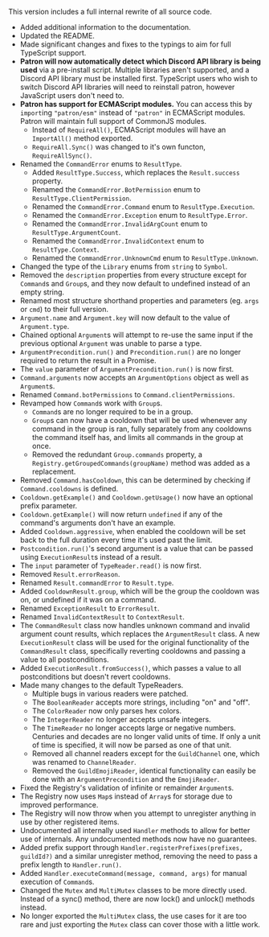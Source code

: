 This version includes a full internal rewrite of all source code.
* Added additional information to the documentation.
* Updated the README.
* Made significant changes and fixes to the typings to aim for full TypeScript support.
* **Patron will now automatically detect which Discord API library is being used** via a pre-install script. Multiple libraries aren't supported, and a Discord API library must be installed first. TypeScript users who wish to switch Discord API libraries will need to reinstall patron, however JavaScript users don't need to.
* **Patron has support for ECMAScript modules.** You can access this by `import`ing `"patron/esm"` instead of `"patron"` in ECMAScript modules. Patron will maintain full support of CommonJS modules.
  * Instead of `RequireAll()`, ECMAScript modules will have an `ImportAll()` method exported.
  * `RequireAll.Sync()` was changed to it's own functon, `RequireAllSync()`.
* Renamed the `CommandError` enums to `ResultType`.
  * Added `ResultType.Success`, which replaces the `Result.success` property.
  * Renamed the `CommandError.BotPermission` enum to `ResultType.ClientPermission`.
  * Renamed the `CommandError.Command` enum to `ResultType.Execution`.
  * Renamed the `CommandError.Exception` enum to `ResultType.Error`.
  * Renamed the `CommandError.InvalidArgCount` enum to `ResultType.ArgumentCount`.
  * Renamed the `CommandError.InvalidContext` enum to `ResultType.Context`.
  * Renamed the `CommandError.UnknownCmd` enum to `ResultType.Unknown`.
* Changed the type of the `Library` enums from `string` to `Symbol`.
* Removed the `description` properties from every structure except for `Command`s and `Group`s, and they now default to undefined instead of an empty string.
* Renamed most structure shorthand properties and parameters (eg. `args` or `cmd`) to their full version.
* `Argument.name` and `Argument.key` will now default to the value of `Argument.type`.
* Chained optional `Argument`s will attempt to re-use the same input if the previous optional `Argument` was unable to parse a type.
* `ArgumentPrecondition.run()` and `Precondition.run()` are no longer required to return the result in a Promise.
* The `value` parameter of `ArgumentPrecondition.run()` is now first.
* `Command.arguments` now accepts an `ArgumentOptions` object as well as `Argument`s.
* Renamed `Command.botPermissions` to `Command.clientPermissions`.
* Revamped how `Command`s work with `Group`s.
  * `Command`s are no longer required to be in a group.
  * `Group`s can now have a cooldown that will be used whenever any command in the group is ran, fully separately from any cooldowns the command itself has, and limits all commands in the group at once.
  * Removed the redundant `Group.commands` property, a `Registry.getGroupedCommands(groupName)` method was added as a replacement.
* Removed `Command.hasCooldown`, this can be determined by checking if `Command.cooldowns` is defined.
* `Cooldown.getExample()` and `Cooldown.getUsage()` now have an optional prefix parameter.
* `Cooldown.getExample()` will now return `undefined` if any of the command's arguments don't have an example.
* Added `Cooldown.aggressive`, when enabled the cooldown will be set back to the full duration every time it's used past the limit.
* `Postcondition.run()`'s second argument is a value that can be passed using `ExecutionResult`s instead of a result.
* The `input` parameter of `TypeReader.read()` is now first.
* Removed `Result.errorReason`.
* Renamed `Result.commandError` to `Result.type`.
* Added `CooldownResult.group`, which will be the group the cooldown was on, or undefined if it was on a command.
* Renamed `ExceptionResult` to `ErrorResult`.
* Renamed `InvalidContextResult` to `ContextResult`.
* The `CommandResult` class now handles unknown command and invalid argument count results, which replaces the `ArgumentResult` class. A new `ExecutionResult` class will be used for the original functionality of the `CommandResult` class, specifically reverting cooldowns and passing a value to all postconditions.
* Added `ExecutionResult.fromSuccess()`, which passes a value to all postconditions but doesn't revert cooldowns.
* Made many changes to the default TypeReaders.
  * Multiple bugs in various readers were patched.
  * The `BooleanReader` accepts more strings, including "on" and "off".
  * The `ColorReader` now only parses hex colors.
  * The `IntegerReader` no longer accepts unsafe integers.
  * The `TimeReader` no longer accepts large or negative numbers. Centuries and decades are no longer valid units of time. If only a unit of time is specified, it will now be parsed as one of that unit.
  * Removed all channel readers except for the `GuildChannel` one, which was renamed to `ChannelReader`.
  * Removed the `GuildEmojiReader`, identical functionality can easily be done with an `ArgumentPrecondition` and the `EmojiReader`.
* Fixed the Registry's validation of infinite or remainder `Argument`s.
* The Registry now uses `Map`s instead of `Array`s for storage due to improved performance.
* The Registry will now throw when you attempt to unregister anything in use by other registered items.
* Undocumented all internally used `Handler` methods to allow for better use of internals. Any undocumented methods now have no guarantees.
* Added prefix support through `Handler.registerPrefixes(prefixes, guildId?)` and a similar unregister method, removing the need to pass a prefix length to `Handler.run()`.
* Added `Handler.executeCommand(message, command, args)` for manual execution of `Command`s.
* Changed the `Mutex` and `MultiMutex` classes to be more directly used. Instead of a sync() method, there are now lock() and unlock() methods instead.
* No longer exported the `MultiMutex` class, the use cases for it are too rare and just exporting the `Mutex` class can cover those with a little work.
